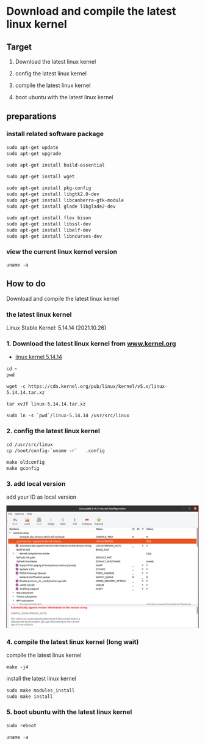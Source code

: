 # Download and compile the latest linux kernel

## Target
1. Download the latest linux kernel

2. config the latest linux kernel

3. compile the latest linux kernel

4. boot ubuntu with the latest linux kernel

## preparations

### install related software package

```
sudo apt-get update
sudo apt-get upgrade
```

```
sudo apt-get install build-essential
```

```
sudo apt-get install wget
```

```
sudo apt-get install pkg-config
sudo apt-get install libgtk2.0-dev
sudo apt-get install libcanberra-gtk-module
sudo apt-get install glade libglade2-dev
```

```
sudo apt-get install flex bison
sudo apt-get install libssl-dev
sudo apt-get install libelf-dev
sudo apt-get install libncurses-dev
```

### view the current linux kernel version
```
uname -a
```

## How to do

Download and compile the latest linux kernel
### the latest linux kernel
Linux Stable Kernel: 5.14.14  (2021.10.26)

### 1. Download the latest linux kernel from www.kernel.org

* [linux kernel 5.14.14](https://cdn.kernel.org/pub/linux/kernel/v5.x/linux-5.14.14.tar.xz)

```
cd ~
pwd
```

```
wget -c https://cdn.kernel.org/pub/linux/kernel/v5.x/linux-5.14.14.tar.xz
```

```
tar xvJf linux-5.14.14.tar.xz
```

```
sudo ln -s `pwd`/linux-5.14.14 /usr/src/linux
```


### 2. config the latest linux kernel

```
cd /usr/src/linux
cp /boot/config-`uname -r`   .config
```

```
make oldconfig
make gconfig
```

### 3. add local version

add your ID as local version

![image](linuxkernelconf_localversion.png)


### 4. compile the latest linux kernel (long wait)

compile the latest linux kernel
```
make -j4
```
install the latest linux kernel
```
sudo make modules_install
sudo make install
```

### 5. boot ubuntu with the latest linux kernel

```
sudo reboot
```

```
uname -a
```
